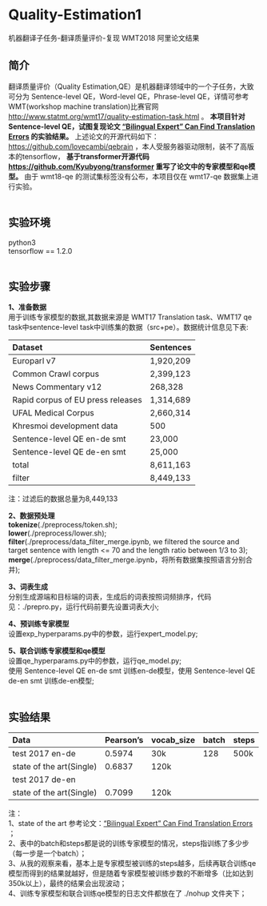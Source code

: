 # Quality-Estimation1
机器翻译子任务-翻译质量评价-复现 WMT2018 阿里论文结果<br>

## 简介
翻译质量评价（Quality Estimation,QE）是机器翻译领域中的一个子任务，大致可分为 Sentence-level QE，Word-level QE，Phrase-level QE，详情可参考WMT(workshop machine translation)比赛官网 http://www.statmt.org/wmt17/quality-estimation-task.html 。 __本项目针对 Sentence-level QE，试图复现论文 [“Bilingual Expert” Can Find Translation Errors](https://arxiv.org/pdf/1807.09433.pdf) 的实验结果。__ 上述论文的开源代码如下：https://github.com/lovecambi/qebrain ，本人受服务器驱动限制，装不了高版本的tensorflow， __基于transformer开源代码 https://github.com/Kyubyong/transformer 重写了论文中的专家模型和qe模型。__ 由于 wmt18-qe 的测试集标签没有公布，本项目仅在 wmt17-qe 数据集上进行实验。<br>
<br>
## 实验环境
python3<br>
tensorflow == 1.2.0<br>
<br>
## 实验步骤
**1、准备数据**<br>
用于训练专家模型的数据,其数据来源是 WMT17 Translation task、WMT17 qe task中sentence-level task中训练集的数据（src+pe）。数据统计信息见下表:

|Dataset|Sentences|
|:---|:--------|
|Europarl v7|1,920,209|
|Common Crawl corpus|2,399,123|
|News Commentary v12|268,328|
|Rapid corpus of EU press releases|1,314,689|
|UFAL Medical Corpus|2,660,314|
|Khresmoi development data|500|
|Sentence-level QE en-de smt|23,000|
|Sentence-level QE de-en smt|25,000|
|total|8,611,163|
|filter|8,449,133|

注：过滤后的数据总量为8,449,133<br>

**2、数据预处理**<br>
**tokenize**(./preprocess/token.sh);<br>
**lower**(./preprocess/lower.sh);<br>
**filter**(./preprocess/data_filter_merge.ipynb, we filtered the source and target sentence with length <= 70 and the length ratio between 1/3 to 3);<br>
**merge**(./preprocess/data_filter_merge.ipynb，将所有数据集按照语言分别合并);<br>

**3、词表生成**<br>
分别生成源端和目标端的词表，生成后的词表按照词频排序，代码见：./prepro.py，运行代码前要先设置词表大小;<br>

**4、预训练专家模型**<br>
设置exp_hyperparams.py中的参数，运行expert_model.py;<br>

**5、联合训练专家模型和qe模型**<br>
设置qe_hyperparams.py中的参数，运行qe_model.py;<br>
使用 Sentence-level QE en-de smt 训练en-de模型，使用 Sentence-level QE de-en smt 训练de-en模型;<br>
<br>
## 实验结果
|Data|Pearson’s|vocab_size|batch|steps|
|:---|:---|:---|:---|:---|
|test 2017 en-de|0.5974|30k|128|500k|
|state of the art(Single)|0.6837|120k|||
|test 2017 de-en|||||
|state of the art(Single)|0.7099|120k|||

注：<br>
1、state of the art 参考论文：[“Bilingual Expert” Can Find Translation Errors](https://arxiv.org/pdf/1807.09433.pdf) ；<br>
2、表中的batch和steps都是说的训练专家模型的情况，steps指训练了多少步（每一步是一个batch）；<br>
3、从我的观察来看，基本上是专家模型被训练的steps越多，后续再联合训练qe模型而得到的结果就越好，但是随着专家模型被训练步数的不断增多（比如达到350k以上），最终的结果会出现波动；<br>
4、训练专家模型和联合训练qe模型的日志文件都放在了 ./nohup 文件夹下；<br>
